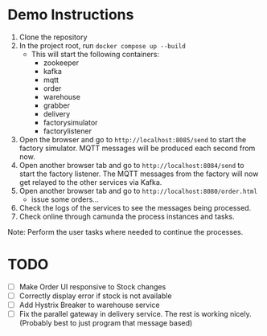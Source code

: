 # Demo Instructions
1. Clone the repository
2. In the project root, run `docker compose up --build`
   * This will start the following containers:
     * zookeeper
     * kafka
     * mqtt
     * order
     * warehouse
     * grabber
     * delivery
     * factorysimulator
     * factorylistener
3. Open the browser and go to `http://localhost:8085/send` to start the factory simulator.
MQTT messages will be produced each second from now.
4. Open another browser tab and go to `http://localhost:8084/send` to start the factory listener.
The MQTT messages from the factory will now get relayed to the other services via Kafka.
5. Open another browser tab and go to `http://localhost:8080/order.html`
   * issue some orders...
6. Check the logs of the services to see the messages being processed.
7. Check online through camunda the process instances and tasks.

Note: Perform the user tasks where needed to continue the processes.


# TODO
- [ ] Make Order UI responsive to Stock changes
- [ ] Correctly display error if stock is not available
- [ ] Add Hystrix Breaker to warehouse service
- [ ] Fix the parallel gateway in delivery service. The rest is working nicely. (Probably best to just program that message based)
